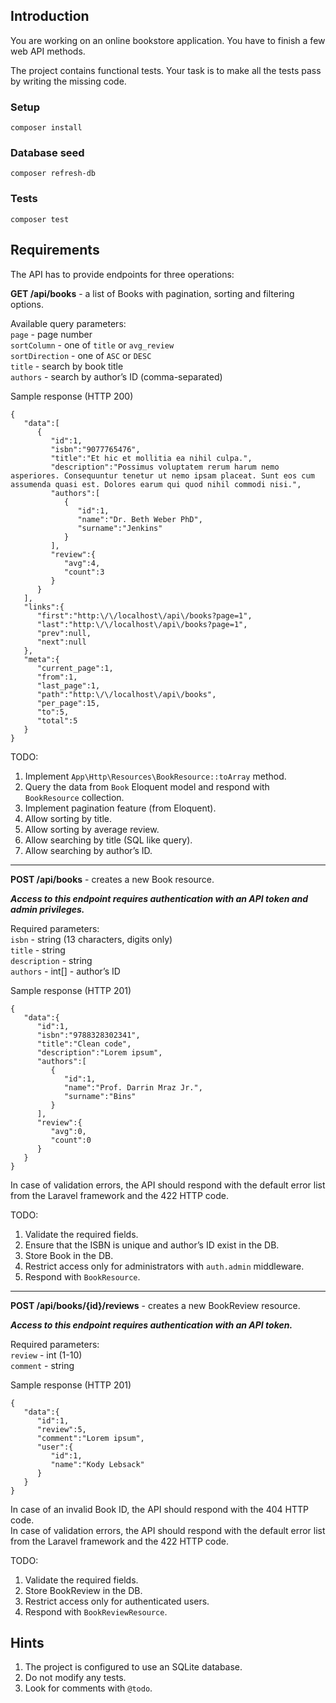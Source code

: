 ## Introduction

You are working on an online bookstore application. You have to finish a few web API methods.

The project contains functional tests. Your task is to make all the tests pass by writing the missing code.

### Setup

```
composer install
```

### Database seed

```
composer refresh-db
```

### Tests

```
composer test
```

 
## Requirements

The API has to provide endpoints for three operations:

**GET /api/books** - a list of Books with pagination, sorting and filtering options.

Available query parameters:\
`page` - page number \
`sortColumn` - one of `title` or `avg_review` \
`sortDirection` - one of `ASC` or `DESC` \
`title` - search by book title \
`authors` - search by author’s ID (comma-separated)


Sample response (HTTP 200)
```
{
   "data":[
      {
         "id":1,
         "isbn":"9077765476",
         "title":"Et hic et mollitia ea nihil culpa.",
         "description":"Possimus voluptatem rerum harum nemo asperiores. Consequuntur tenetur ut nemo ipsam placeat. Sunt eos cum assumenda quasi est. Dolores earum qui quod nihil commodi nisi.",
         "authors":[
            {
               "id":1,
               "name":"Dr. Beth Weber PhD",
               "surname":"Jenkins"
            }
         ],
         "review":{
            "avg":4,
            "count":3
         }
      }
   ],
   "links":{
      "first":"http:\/\/localhost\/api\/books?page=1",
      "last":"http:\/\/localhost\/api\/books?page=1",
      "prev":null,
      "next":null
   },
   "meta":{
      "current_page":1,
      "from":1,
      "last_page":1,
      "path":"http:\/\/localhost\/api\/books",
      "per_page":15,
      "to":5,
      "total":5
   }
}
```
 
TODO:
1. Implement `App\Http\Resources\BookResource::toArray` method.
2. Query the data from `Book` Eloquent model and respond with `BookResource` collection. 
3. Implement pagination feature (from Eloquent).
4. Allow sorting by title.
5. Allow sorting by average review.
6. Allow searching by title (SQL like query).
7. Allow searching by author’s ID.

---

**POST /api/books** - creates a new Book resource.

**_Access to this endpoint requires authentication with an API token and admin privileges._**

Required parameters:\
`isbn` - string (13 characters, digits only)\
`title` - string\
`description` - string\
`authors` - int[] - author’s ID


Sample response (HTTP 201)
```
{
   "data":{
      "id":1,
      "isbn":"9788328302341",
      "title":"Clean code",
      "description":"Lorem ipsum",
      "authors":[
         {
            "id":1,
            "name":"Prof. Darrin Mraz Jr.",
            "surname":"Bins"
         }
      ],
      "review":{
         "avg":0,
         "count":0
      }
   }
}
```

In case of validation errors, the API should respond with the default error list from the Laravel framework and the 422 HTTP code.

TODO:
1. Validate the required fields.
2. Ensure that the ISBN is unique and author’s ID exist in the DB.
3. Store Book in the DB.
4. Restrict access only for administrators with `auth.admin` middleware.
5. Respond with `BookResource`.

---

**POST /api/books/{id}/reviews** - creates a new BookReview resource.

**_Access to this endpoint requires authentication with an API token._**

Required parameters:\
`review` - int (1-10)\
`comment` - string


Sample response (HTTP 201)
```
{
   "data":{
      "id":1,
      "review":5,
      "comment":"Lorem ipsum",
      "user":{
         "id":1,
         "name":"Kody Lebsack"
      }
   }
}
```

In case of an invalid Book ID, the API should respond with the 404 HTTP code.\
In case of validation errors, the API should respond with the default error list from the Laravel framework and the 422 HTTP code.

TODO:
1. Validate the required fields.
2. Store BookReview in the DB.
3. Restrict access only for authenticated users.
4. Respond with `BookReviewResource`.

## Hints

1. The project is configured to use an SQLite database.
2. Do not modify any tests.
3. Look for comments with `@todo`.
